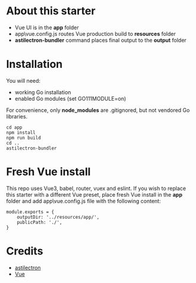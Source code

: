 # About this starter

- Vue UI is in the **app** folder
- app\vue.config.js routes Vue production build to **resources** folder
- **astilectron-bundler** command places final output to the **output** folder

# Installation

You will need:

- working Go installation
- enabled Go modules (set GO111MODULE=on)

For convenience, only **node_modules** are .gitignored, but not vendored Go libraries.

```
cd app
npm install
npm run build
cd ..
astilectron-bundler
```

# Fresh Vue install

This repo uses Vue3, babel, router, vuex and eslint. If you wish to replace this starter with a different Vue preset, place fresh Vue install in the **app** folder and add app\vue.config.js file with the following content:

```
module.exports = {
    outputDir: '../resources/app/',
    publicPath: './',
}
```

# Credits

- [astilectron](https://github.com/asticode/go-astilectron)
- [Vue](https://vuejs.org)

